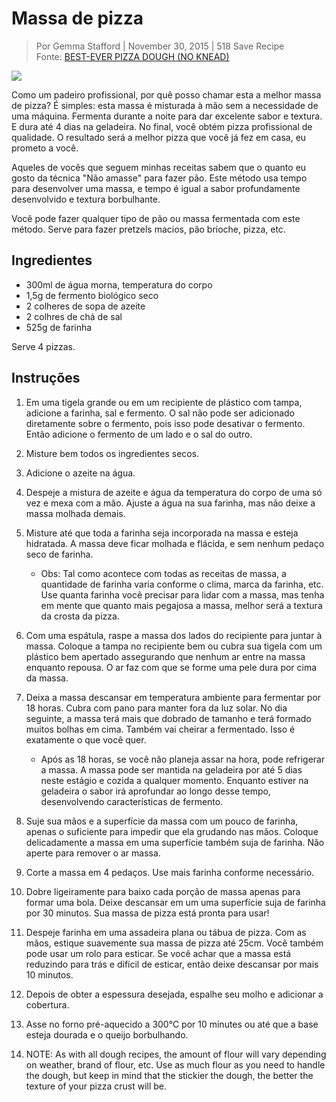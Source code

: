# Massa de pizza
> Por Gemma Stafford | November 30, 2015 | 518  Save Recipe  
Fonte: [BEST-EVER PIZZA DOUGH (NO KNEAD)](http://www.biggerbolderbaking.com/best-ever-pizza-dough/)

![](https://www.biggerbolderbaking.com/wp-content/uploads/2015/11/BBB100-Best-Ever-Pizza-Dough-FINAL-1024x576.jpg)

Como um padeiro profissional, por quê posso chamar esta a melhor massa de pizza?
É simples: esta massa é misturada à mão sem a necessidade de uma máquina.
Fermenta durante a noite para dar excelente sabor e textura. E dura até 4 dias
na geladeira. No final, você obtém pizza profissional de qualidade. O resultado
será a melhor pizza que você já fez em casa, eu prometo a você.

Aqueles de vocês que seguem minhas receitas sabem que o quanto eu gosto da 
técnica "Não amasse" para fazer pão. Este método usa tempo para desenvolver uma 
massa, e tempo é igual a sabor profundamente desenvolvido e textura borbulhante.

Você pode fazer qualquer tipo de pão ou massa fermentada com este método.
Serve para fazer pretzels macios, pão brioche, pizza, etc.

## Ingredientes
- 300ml de água morna, temperatura do corpo
- 1,5g de fermento biológico seco
- 2 colheres de sopa de azeite
- 2 colhres de chá de sal
- 525g de farinha

Serve 4 pizzas.

## Instruções
1. Em uma tigela grande ou em um recipiente de plástico com tampa, adicione a 
farinha, sal e fermento. O sal não pode ser adicionado diretamente sobre o
fermento, pois isso pode desativar o fermento. Então adicione o fermento de um
lado e o sal do outro. 

1. Misture bem todos os ingredientes secos.

1. Adicione o azeite na água.

1. Despeje a mistura de azeite e água da temperatura do corpo de uma só vez e 
mexa com a mão. Ajuste a água na sua farinha, mas não deixe a massa molhada 
demais.

1. Misture até que toda a farinha seja incorporada na massa e esteja hidratada.
A massa deve ficar molhada e flácida, e sem nenhum pedaço seco de farinha.

    - Obs: Tal como acontece com todas as receitas de massa, a quantidade de 
    farinha varia conforme o clima, marca da farinha, etc. Use quanta farinha 
    você precisar para lidar com a massa, mas tenha em mente que quanto mais 
    pegajosa a massa, melhor será a textura da crosta da pizza.

1. Com uma espátula, raspe a massa dos lados do recipiente para juntar à massa.
Coloque a tampa no recipiente bem ou cubra sua tigela com um plástico bem 
apertado assegurando que nenhum ar entre na massa enquanto repousa. O ar faz
com que se forme uma pele dura por cima da massa.

1. Deixa a massa descansar em temperatura ambiente para fermentar por 18 horas. 
Cubra com pano para manter fora da luz solar. No dia seguinte, a massa terá mais
que dobrado de tamanho e terá formado muitos bolhas em cima. Também vai cheirar 
a fermentado. Isso é exatamente o que você quer.

    - Após as 18 horas, se você não planeja assar na hora, pode refrigerar a
    massa. A massa pode ser mantida na geladeira por até 5 dias neste estágio e 
    cozida a qualquer momento. Enquanto estiver na geladeira o sabor irá 
    aprofundar ao longo desse tempo, desenvolvendo características de fermento.

1. Suje sua mãos e a superfície da massa com um pouco de farinha, apenas o 
suficiente para impedir que ela grudando nas mãos. Coloque delicadamente a massa
em uma superfície também suja de farinha. Não aperte para remover o ar massa.

1. Corte a massa em 4 pedaços. Use mais farinha conforme necessário.

1. Dobre ligeiramente para baixo cada porção de massa apenas para formar uma 
bola. Deixe descansar em um uma superfície suja de farinha por 30 minutos. Sua
massa de pizza está pronta para usar!

1. Despeje farinha em uma assadeira plana ou tábua de pizza. Com as mãos,
estique suavemente sua massa de pizza até 25cm. Você também pode usar um
rolo para esticar. Se você achar que a massa está reduzindo para trás e difícil 
de esticar, então deixe descansar por mais 10 minutos.

1. Depois de obter a espessura desejada, espalhe seu molho e adicionar a 
cobertura.

1. Asse no forno pré-aquecido a 300°C por 10 minutes ou até que a base esteja
dourada e o queijo borbulhando.

1. NOTE: As with all dough recipes, the amount of flour will vary depending on 
weather, brand of flour, etc. Use as much flour as you need to handle the dough,
but keep in mind that the stickier the dough, the better the texture of your 
pizza crust will be.
